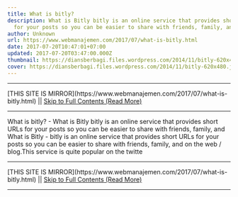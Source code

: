 ```yaml
---
title: What is bitly?
description: What is Bitly bitly is an online service that provides short URLs
  for your posts so you can be easier to share with friends, family, and
author: Unknown
url: https://www.webmanajemen.com/2017/07/what-is-bitly.html
date: 2017-07-20T10:47:01+07:00
updated: 2017-07-20T03:47:00.000Z
thumbnail: https://diansberbagi.files.wordpress.com/2014/11/bitly-620x480.jpg?w=300&h=232
cover: https://diansberbagi.files.wordpress.com/2014/11/bitly-620x480.jpg?w=300&h=232
---
```


<hr/> [THIS SITE IS MIRROR](https://www.webmanajemen.com/2017/07/what-is-bitly.html) || <a href="https://www.webmanajemen.com/2017/07/what-is-bitly.html" rel="follow" class="button" id="read-more">Skip to Full Contents (Read More)</a> <hr/> What is bitly? - What is Bitly bitly is an online service that provides short URLs for your posts so you can be easier to share with friends, family, and What is Bitly - bitly is an online service that provides short URLs for your posts so you can be easier to share with friends, family, and on the web / blog.This service is quite popular on the twitte <hr/> [THIS SITE IS MIRROR](https://www.webmanajemen.com/2017/07/what-is-bitly.html) || <a href="https://www.webmanajemen.com/2017/07/what-is-bitly.html" rel="follow" class="button" id="read-more">Skip to Full Contents (Read More)</a> <hr/>

<script>
    if (location.host.includes('dimaslanjaka12')) {
      location.replace('https://www.webmanajemen.com/2017/07/what-is-bitly.html');
    }
  </script>